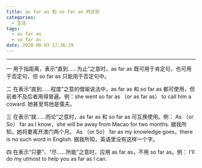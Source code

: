 ```yaml
---
title: as far as 和 so far as 的区别
categories:
  - 生活
tags:
  - as far as
  - so far as
date: 2020-06-03 17:36:29
---
```


---
一 用于指距离，表示“直到……为止”之意时，as far as 既可用于肯定句，也可用于否定句，但 so far as 只能用于否定句中。

二 在表示“直到……程度”之意的借喻说法中，as far as 和 so far as 都可使用，但前者不及后者用得普遍。例：she went so far as （or as far as） to call him a coward. 她甚至骂他是儒夫。

三 在表示“就……而论”之意时，as far as 和 so far as 可互换使用。例： As （or So） far as I know，she will be away from Macao for two months.
据我所知，她将要离开澳门两个月。
As （or So） far as my knowledge goes，there is no such word in English.
据我所知，英语里没有这样一个字。

四 在表示“只要”、“尽……所能”之意时，应用 as far as，不用 so far as。例： I'll do my utmost to help you as far as I can.